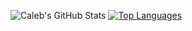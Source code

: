 ![Caleb's GitHub Stats](https://github-readme-stats.vercel.app/api?username=cbuahin&count_private=true)
[![Top Languages](https://github-readme-stats.vercel.app/api/top-langs/?username=cbuahin&layout=compact)]()
<!--
**cbuahin/cbuahin** is a ✨ _special_ ✨ repository because its `README.md` (this file) appears on your GitHub profile.

Here are some ideas to get you started:

- 🔭 I’m currently working on ...
- 🌱 I’m currently learning ...
- 👯 I’m looking to collaborate on ...
- 🤔 I’m looking for help with ...
- 💬 Ask me about ...
- 📫 How to reach me: ...
- 😄 Pronouns: ...
- ⚡ Fun fact: ...
-->
